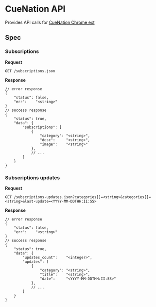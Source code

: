 CueNation API
=============
Provides API calls for [CueNation Chrome ext](https://github.com/dVaffection/cuentation-chrome-ext)

## Spec

### Subscriptions
**Request**
```
GET /subscriptions.json
```
**Response**
```
// error response
{
	"status": false,
    "err":    "<string>"
}
// success response
{
	"status": true,
    "data": {
    	"subscriptions": [
            {
                "category": "<string>",
                "desc":     "<string>",
                "image":    "<string>"
            },
            // ...
        ]
    }
}
```

### Subscriptions updates
**Request**
```
GET /subscriptions-updates.json?categories[]=<string>&categories[]=<string>&last-update=<YYYY-MM-DDTHH:II:SS>
```
**Response**
```
// error response
{
	"status": false,
    "err":    "<string>"
}
// success response
{
	"status": true,
    "data": {
    	"updates_count":    "<integer>",
        "updates": [
            {
                "category": "<string>",
                "title":    "<string>",
                "date":     "<YYYY-MM-DDTHH:II:SS>"
            },
            // ...
        ]
    }
}
```